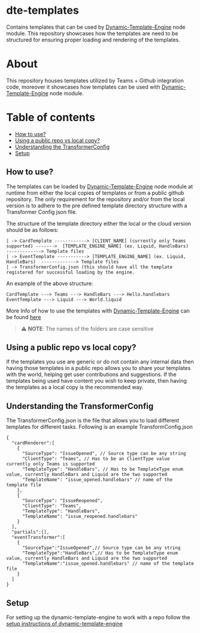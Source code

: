 # dte-templates

Contains templates that can be used by [Dynamic-Template-Engine](https://github.com/github/Dynamic-Template-Engine) node module. This repository showcases how the templates are need to be structured for ensuring proper loading and rendering of the templates.

# About

This repository houses templates utilized by Teams + Github integration code, moreover it showcases how templates can be used with [Dynamic-Template-Engine](https://github.com/github/Dynamic-Template-Engine) node module. 

# Table of contents

- [How to use?](#how-to-use)
- [Using a public repo vs local copy?](#using-a-public-repo-vs-local-copy)
- [Understanding the TransformerConfig](#understanding-the-transformerConfig)
- [Setup](#setup)

## How to use?

The templates can be loaded by [Dynamic-Template-Engine](https://github.com/github/Dynamic-Template-Engine) node module at runtime from either the local copies of templates or from a public github repository. The only requirement for the repository and/or from the local version is to adhere to the pre defined template directory structure with a Transformer Config json file. 

The structure of the template directory either the local or the cloud version should be as follows: 

```
| -> CardTemplate ------------> [CLIENT_NAME] (currently only Teams supported) ------->  [TEMPLATE_ENGINE_NAME] (ex. Liquid, HandleBars)  -------------> Template files
| -> EventTemplate -----------> [TEMPLATE_ENGINE_NAME] (ex. Liquid, HandleBars)  -------------> Template files
| -> TransformerConfig.json (this should have all the template registered for successful loading by the engine. 
```
An example of the above structure: 
```
CardTemplate ---> Teams ---> HandleBars ---> Hello.handlebars 
EventTemplate ---> Liquid ---> World.liquid
```

More Info of how to use the templates with [Dynamic-Template-Engine](https://github.com/github/Dynamic-Template-Engine) can be found [here](https://github.com/github/Dynamic-Template-Engine/tree/master#template-directory-structure)

> :warning: **NOTE**: The names of the folders are case sensitive

## Using a public repo vs local copy?

If the templates you use are generic or do not contain any internal data then having those templates in a public repo allows you to share your templates with the world, helping get user contributions and suggestions. 
If the templates being used have content you wish to keep private, then having the templates as a local copy is the recommended way.

## Understanding the TransformerConfig

The TransformerConfig.json is the file that allows you to load different templates for different tasks. Following is an example TransformConfig.json
```
{
  "cardRenderer":[
    {
      "SourceType": "IssueOpened", // Source type can be any string 
      "ClientType": "Teams", // Has to be an ClientType value currently only Teams is supported
      "TemplateType": "HandleBars", // Has to be TemplateType enum value, currently HandleBars and Liquid are the two supported 
      "TemplateName": "issue_opened.handlebars" // name of the template file 
    },
    {
      "SourceType": "IssueReopened",
      "ClientType": "Teams",
      "TemplateType": "HandleBars",
      "TemplateName": "issue_reopened.handlebars"
    }
  ],
  "partials":[],
  "eventTransformer":[
    {
      "SourceType":"IssueOpened",// Source type can be any string
      "TemplateType":"HandleBars",// Has to be TemplateType enum value, currently HandleBars and Liquid are the two supported 
      "TemplateName":"issue_opened.handlebars" // name of the template file 
    }
  ]
}
```

## Setup

For setting up the dynamic-template-engine to work with a repo follow the [setup instructions of dynamic-template-engine](https://github.com/github/Dynamic-Template-Engine#setup)
